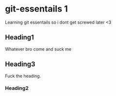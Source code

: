 # git-essentails 1
Learning git essentails so i dont get screwed later <3

## Heading1
Whatever bro come and suck me

## Heading3
Fuck the heading.

### Heading2

